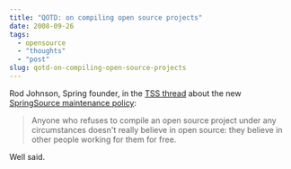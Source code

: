 ```yaml
---
title: "QOTD: on compiling open source projects"
date: 2008-09-26
tags: 
  - opensource
  - "thoughts"
  - "post"
slug: qotd-on-compiling-open-source-projects
---
```


Rod Johnson, Spring founder, in the [TSS thread](http://www.theserverside.com/news/thread.tss?thread_id=50727) about the new [SpringSource maintenance policy](http://www.springsource.com/products/enterprise/maintenancepolicy/faq):

> Anyone who refuses to compile an open source project under any circumstances doesn't really believe in open source: they believe in other people working for them for free.

Well said.
